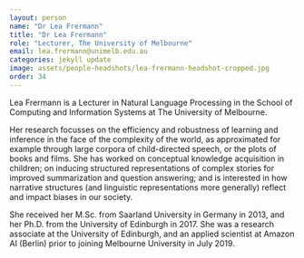 ```yaml
---
layout: person
name: "Dr Lea Frermann"
title: "Dr Lea Frermann"
role: "Lecturer, The University of Melbourne"
email: lea.frermann@unimelb.edu.au
categories: jekyll update
image: assets/people-headshots/lea-frermann-headshot-cropped.jpg
order: 34
---
```

Lea Frermann is a Lecturer in Natural Language Processing in the School of Computing and Information Systems at The University of Melbourne. 

Her research focusses on the efficiency and robustness of learning and inference in the face of the complexity of the world, as approximated for example through large corpora of child-directed speech, or the plots of books and films. She has worked on conceptual knowledge acquisition in children; on inducing structured representations of complex stories for improved summarization and question answering; and is interested in how narrative structures (and linguistic representations more generally) reflect and impact biases in our society.

She received her M.Sc. from Saarland University in Germany in 2013, and her Ph.D. from the University of Edinburgh in 2017. She was a research associate at the University of Edinburgh, and an applied scientist at Amazon AI (Berlin) prior to joining Melbourne University in July 2019. 
